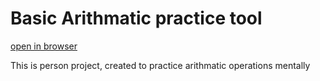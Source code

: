 # Basic Arithmatic practice tool
[open in browser](https://glitterb.github.io/Maze_Game/)

This is person project, created to practice arithmatic operations mentally
 
